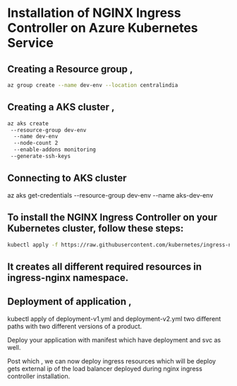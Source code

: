 # Installation of NGINX Ingress Controller on Azure Kubernetes Service

## Creating a Resource group ,
```bash
az group create --name dev-env --location centralindia
```
## Creating a AKS cluster ,
```bash
az aks create 
 --resource-group dev-env
  --name dev-env 
  --node-count 2 
  --enable-addons monitoring 
 --generate-ssh-keys
```
## Connecting to AKS cluster
az aks get-credentials --resource-group dev-env --name aks-dev-env

## To install the NGINX Ingress Controller on your Kubernetes cluster, follow these steps:

```bash
kubectl apply -f https://raw.githubusercontent.com/kubernetes/ingress-nginx/controller-v1.10.0/deploy/static/provider/cloud/deploy.yaml
```
## It creates all different required resources in ingress-nginx namespace.

## Deployment of application , 
  kubectl apply of deployment-v1.yml and deployment-v2.yml two different paths with two different versions of a product.
 
 Deploy your application with manifest which have deployment and svc as well.
 
 Post which , we can now deploy ingress resources which will be deploy gets external ip of the load balancer deployed during nginx ingress controller installation.
